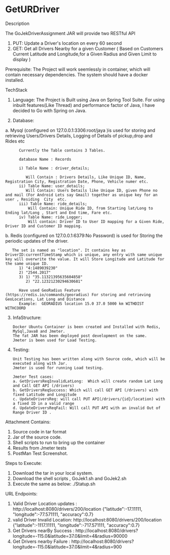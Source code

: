 # GetURDriver

Description
  
  The GoJekDriverAssignment JAR will provide two RESTful API
  1. PUT: Update a Driver's location on every 60 second
  2. GET: Get all Drivers Nearby for a given Customer ( Based on Customers Current Latitude and Longitude,for a Given Radius and Given Limit to display )
  
Prerequisite:
The Project will work seemlessly in container, which will contain necessary dependencies. The system should have a docker installed.

TechStack

1. Language: The Project is Built using Java on Spring Tool Suite. For using inbuilt features(Like Thread) and performance factor    of Java, I have decided to Go with Spring on Java. 

2. Database: 

 a. Mysql (configured on 127.0.0.1:3306:root/jaya )is used for storing and retrieving Users/Drivers Details, Logging of Details of pickup,drop and Rides etc
 
          Currently the Table contains 3 Tables. 
          
          database Name : Records 
          
          i) Table Name : driver_details;
          
             Will Contain : Drivers Details, Like Unique ID, Name, Registration City, Registration Date, Phone, Vehicle numer etc.
          ii) Table Name: user_details;
             Will Contain: Users Details like Unique ID, given Phone no and mail (For Android Lets say Gmail) together as unique key for an user , Residing  City  etc.
          iii) Table Name: ride_details;
              Will Contain: Unique Ride ID, from Starting lat/Long to Ending lat/Long , Start and End time, Fare etc.
          iv) Table Name: ride_Logger;
              Will contain: Driver ID to User ID mapping for a Given Ride, Driver ID and Customer ID mapping.
              
  b. Redis (configured on 127.0.0.1:6379:No Password) is used for Storing the periodic updates of the driver.
  
       The set is named as "location". It contains key as DriverID:currentTimeStamp which is unique, any entry with same unique key will overwrite the value. It will Store Longitude and Latitude for the same unique ID.
          1) "4:1489039230"
          2) "2544.2017"
          3) 1) "35.11321395635604858"
             2) "22.12321230294630681"
             
          Have used GeoRadius Feature (https://redis.io/commands/georadius) For storing and retrieving GeoLocations, Lat Long and Distance 
          Example:  GEORADIUS location 15.0 37.0 5000 km WITHDIST WITHCOORD
          
          
3. InfaStructure: 

       Docker Ubuntu Container is been created and Installed with Redis, MySql,Java8 and Jmeter.
       The fat JAR has been deployed post development on the same.
       Jmeter is been used for Load Testing.
       
4. Testing:

       Unit Testing has been written along with Source code, which will be executed along with Jar.
       Jmeter is used for running Load testing.
       
       Jmeter Test cases: 
       a. GetDriversReqInvalidLatLong:  Which will create random Lat Long and Call GET API (/drivers)
       b. GetDriversReqSuccess: Which will call GET API (/drivers) with fixed Latitude and Longitude
       c. UpdateDriversReq: will call PUT API(/drivers/{id}/location) with a fixed ID in a valid range
       d. UpdateDriversReqFail: Will call PUT API with an invalid Out of Range Driver ID .
       
Attachment Contains:

  1. Source code in tar format
  2. Jar of the source code.
  3. Shell scripts to run to bring up the container
  4. Results from Jmeter tests
  5. PostMan Test Screenshot.


Steps to Execute:

1. Download the tar in your local system.
2. Download the shell scripts , GoJek1.sh and GoJek2.sh
3. Execute the same as below:
   ./Statup.sh

URL Endpoints:

1. Valid Driver Location updates : http://localhost:8080/drivers/200/location {"latitude":-17.11111, "longitude":-77.571111, "accuracy":0.7}
2. valid Driver Invalid Location: http://localhost:8080/drivers/200/location {"latitude":-1117.11111, "longitude":-717.571111, "accuracy":0.7} 
3. Get Drivers nearBy Success :   http://localhost:8080/drivers?longitude=-115.0&latitude=37.0&limit=4&radius=90000
4. Get Drivers nearby Failure :  http://localhost:8080/drivers?longitude=-115.0&latitude=37.0&limit=4&radius=900
  
